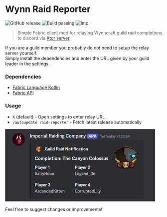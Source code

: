 # Wynn Raid Reporter

![GitHub release](https://img.shields.io/github/v/release/otcathatsya/wynn-raid-reporter?label=latest%20release)
![Build passing](https://img.shields.io/github/actions/workflow/status/ImpWynn/wynn-raid-reporter/.github%2Fworkflows%2Fbuild.yml?label)
![Imp](https://img.shields.io/badge/Imperial%20on%20top-8A2BE2)

> Simple Fabric client mod for relaying Wynncraft guild raid completions to discord via [Ktor server](https://github.com/ImpWynn/WynnRaidRelay)
 
If you are a guild member you probably do not need to setup the relay server yourself.<br>
Simply install the dependencies and enter the URL given by your guild leader in the settings.

### Dependencies
- [Fabric Language Kotlin](https://modrinth.com/mod/fabric-language-kotlin)
- [Fabric API](https://modrinth.com/mod/fabric-api)

### Usage
- `K` (default) - Open settings to enter relay URL
- `/autoupdate raid-reporter` - Fetch latest release automatically

![Discord Integration Sample](src/main/resources/assets/imp/imgs/discord_sample.png)

Feel free to suggest changes or improvements!